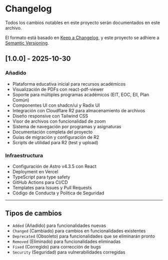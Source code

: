 # Changelog

Todos los cambios notables en este proyecto serán documentados en este archivo.

El formato está basado en [Keep a Changelog](https://keepachangelog.com/es-ES/1.0.0/),
y este proyecto se adhiere a [Semantic Versioning](https://semver.org/lang/es/).

## [1.0.0] - 2025-10-30

### Añadido
- Plataforma educativa inicial para recursos académicos
- Visualización de PDFs con react-pdf-viewer
- Soporte para múltiples programas académicos (EIT, EOC, EII, Plan Común)
- Componentes UI con shadcn/ui y Radix UI
- Integración con Cloudflare R2 para almacenamiento de archivos
- Diseño responsive con Tailwind CSS
- Visor de archivos con funcionalidad de zoom
- Sistema de navegación por programas y asignaturas
- Documentación completa del proyecto
- Guías de migración y configuración de R2
- Scripts de utilidad para R2 (test y upload)

### Infraestructura
- Configuración de Astro v4.3.5 con React
- Deployment en Vercel
- TypeScript para type safety
- GitHub Actions para CI/CD
- Templates para Issues y Pull Requests
- Código de Conducta y Política de Seguridad

---

## Tipos de cambios

- `Added` (Añadido) para funcionalidades nuevas
- `Changed` (Cambiado) para cambios en funcionalidades existentes
- `Deprecated` (Obsoleto) para funcionalidades que se eliminarán pronto
- `Removed` (Eliminado) para funcionalidades eliminadas
- `Fixed` (Corregido) para corrección de bugs
- `Security` (Seguridad) para vulnerabilidades corregidas
